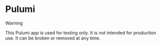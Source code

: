 # Pulumi

> [!WARNING]  
> This Pulumi app is used for testing only. It is not intended for production use.
> It can be broken or removed at any time.